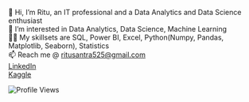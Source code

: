 👋 Hi, I’m Ritu, an IT professional and a Data Analytics and Data Science enthusiast<br>
👀 I’m interested in Data Analytics, Data Science, Machine Learning<br>
👩‍💻 My skillsets are SQL, Power BI, Excel, Python(Numpy, Pandas, Matplotlib, Seaborn), Statistics<br>
📫 Reach me @ ritusantra525@gmail.com<br>
[LinkedIn](https://www.linkedin.com/in/ritusantra/)<br>
[Kaggle](https://www.kaggle.com/ritusantra) <br>

<!---
ritusantra/ritusantra is a ✨ special ✨ repository because its `README.md` (this file) appears on your GitHub profile.
You can click the Preview link to take a look at your changes.
--->

![Profile Views](https://visitor-badge.glitch.me/badge?page_id=${ritusantra}.${your.repo.id})
